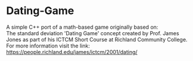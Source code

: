 # Dating-Game
A simple C++ port of a math-based game originally based on:  
The standard deviation 'Dating Game' concept created by Prof. James Jones as part of his ICTCM Short Course at Richland Community College. 
For more information visit the link:  
https://people.richland.edu/james/ictcm/2001/dating/
